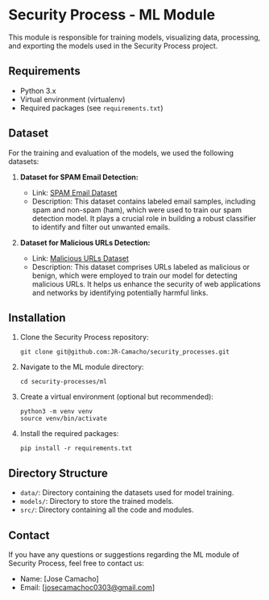 # Security Process - ML Module

This module is responsible for training models, visualizing data, processing, and exporting the models used in the Security Process project.

## Requirements

- Python 3.x
- Virtual environment (virtualenv)
- Required packages (see `requirements.txt`)

## Dataset

For the training and evaluation of the models, we used the following datasets:

   1. **Dataset for SPAM Email Detection:**
      - Link: [SPAM Email Dataset](https://plg.uwaterloo.ca/cgi-bin/cgiwrap/gvcormac/foo07)
      - Description: This dataset contains labeled email samples, including spam and non-spam (ham), which were used to train our spam detection model. It plays a crucial role in building a robust classifier to identify and filter out unwanted emails.

   2. **Dataset for Malicious URLs Detection:**
      - Link: [Malicious URLs Dataset](https://www.unb.ca/cic/datasets/url-2016.html)
      - Description: This dataset comprises URLs labeled as malicious or benign, which were employed to train our model for detecting malicious URLs. It helps us enhance the security of web applications and networks by identifying potentially harmful links.

## Installation

1. Clone the Security Process repository:

   ```shell
   git clone git@github.com:JR-Camacho/security_processes.git
   ```

2. Navigate to the ML module directory:

   ```shell
   cd security-processes/ml
   ```

3. Create a virtual environment (optional but recommended):

   ```shell
   python3 -m venv venv
   source venv/bin/activate
   ```

4. Install the required packages:

   ```shell
   pip install -r requirements.txt
   ```

## Directory Structure

- `data/`: Directory containing the datasets used for model training.
- `models/`: Directory to store the trained models.
- `src/`: Directory containing all the code and modules.

## Contact

If you have any questions or suggestions regarding the ML module of Security Process, feel free to contact us:

- Name: [Jose Camacho]
- Email: [josecamachoc0303@gmail.com]